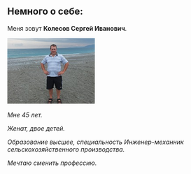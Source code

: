 ## Немного о себе:

Меня зовут **Колесов Сергей Иванович**.

![Alt text](DSCF0747-1.JPG)

_Мне 45 лет._

_Женат, двое детей._

_Образование высшее, специальность Инженер-механник 
сельскохозяйственного производства._

_Мечтаю сменить профессию._